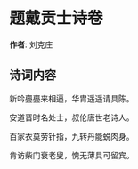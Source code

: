 # 题戴贡士诗卷

**作者**: 刘克庄

## 诗词内容

新吟亹亹来相逼，华胄遥遥请具陈。

安道晋时名处士，叔伦唐世老诗人。

百家衣莫劳针指，九转丹能蜕肉身。

肯访柴门衰老叟，愧无薄具可留宾。

